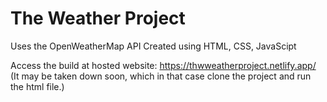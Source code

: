 # The Weather Project

Uses the OpenWeatherMap API
Created using HTML, CSS, JavaScipt 

Access the build at hosted website: https://thwweatherproject.netlify.app/
(It may be taken down soon, which in that case clone the project and run the html file.)

